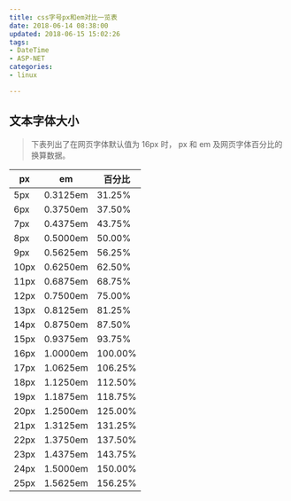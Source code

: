 ```yaml
---
title: css字号px和em对比一览表
date: 2018-06-14 08:38:00
updated: 2018-06-15 15:02:26
tags: 
- DateTime
- ASP-NET
categories: 
- linux

---
```

## 文本字体大小

> 下表列出了在网页字体默认值为 16px 时， px 和 em 及网页字体百分比的换算数据。

| px   | em       | 百分比  |
| ---- | -------- | ------- |
| 5px  | 0.3125em | 31.25%  |
| 6px  | 0.3750em | 37.50%  |
| 7px  | 0.4375em | 43.75%  |
| 8px  | 0.5000em | 50.00%  |
| 9px  | 0.5625em | 56.25%  |
| 10px | 0.6250em | 62.50%  |
| 11px | 0.6875em | 68.75%  |
| 12px | 0.7500em | 75.00%  |
| 13px | 0.8125em | 81.25%  |
| 14px | 0.8750em | 87.50%  |
| 15px | 0.9375em | 93.75%  |
| 16px | 1.0000em | 100.00% |
| 17px | 1.0625em | 106.25% |
| 18px | 1.1250em | 112.50% |
| 19px | 1.1875em | 118.75% |
| 20px | 1.2500em | 125.00% |
| 21px | 1.3125em | 131.25% |
| 22px | 1.3750em | 137.50% |
| 23px | 1.4375em | 143.75% |
| 24px | 1.5000em | 150.00% |
| 25px | 1.5625em | 156.25% |
